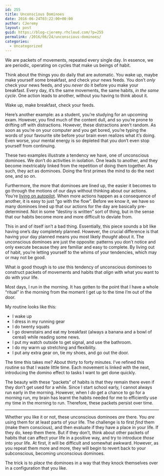 ```yaml
---
id: 255
title: Unconscious Dominoes
date: 2016-06-24T03:22:00+00:00
author: CJeremy
layout: post
guid: https://blog-cjeremy.rhcloud.com/?p=255
permalink: /2016/06/24/unconscious-dominoes/
categories:
  - Uncategorized
---
```

We are packets of movements, repeated every single day. In essence, we are periodic, operating on cycles that make us beings of habit.

Think about the things you do daily that are automatic. You wake up, maybe make yourself some breakfast, and check your news feeds. You don&#8217;t _only_ check your news feeds, and you _never_ do it before you make your breakfast. Every day, it&#8217;s the same movements, the same habits, _in the same cycle_. One action leads to another, without you having to think about it.

Wake up, make breakfast, check your feeds.

Here&#8217;s another example: as a student, you&#8217;re studying for an upcoming exam. However, you find much of the content dull, and so you&#8217;re prone to drifting off with distractions. However, these distractions aren&#8217;t random. As soon as you&#8217;re on your computer and you get bored, you&#8217;re typing the words of your favourite site before your brain even realizes what it&#8217;s doing. Even worse, your mental energy is so depleted that you don&#8217;t even stop yourself from continuing.

These two examples illustrate a tendency we have, one of unconscious dominoes. We don&#8217;t do activities in isolation. One leads to another, and they become inextricably linked from the repetition of doing them together. As such, they act as dominoes. Doing the first primes the mind to do the next one, and so on.

Furthermore, the more that dominoes are lined up, the easier it becomes to go through the motions of our days without thinking about our actions. You&#8217;re [living on autopilot](http://blog-cjeremy.rhcloud.com/2016/03/25/autopilot/). When more actions happen as a consequence of another, it is easy to just &#8220;go with the flow&#8221;. Before we know it, we have so many dominoes lined up that our actions for the day are basically pre-determined. Not in some &#8220;destiny is written&#8221; sort of thing, but in the sense that our habits become more and more difficult to deviate from.

This in and of itself isn&#8217;t a bad thing. Essentially, this piece sounds a bit like having one&#8217;s day completely planned. However, the crucial difference is that having your day planned means you most likely _thought_ about it. The unconscious dominoes are just the opposite: patterns you don&#8217;t notice and only execute because they are familiar and easy to complete. By living out of habit, you&#8217;re letting yourself to the whims of your tendencies, which may or may not be good.

What _is_ good though is to _use_ this tendency of unconscious dominoes to construct packets of movements and habits that _align_ with what you want to do with your life.

Most days, I run in the morning. It has gotten to the point that I have a whole &#8220;ritual&#8221; in the morning from the moment I get up to the time I&#8217;m out of the door.

My routine looks like this:

  * I wake up
  * I dress in my running gear
  * I do twenty squats
  * I go downstairs and eat my breakfast (always a banana and a bowl of cereal) while reading some news.
  * I put my watch outside to get signal, and use the bathroom.
  * I do my warm up stretching and flexibility.
  * I put any extra gear on, tie my shoes, and go out the door.

The time this takes me? About thirty to forty minutes. I&#8217;ve refined this routine so that I waste little time. Each movement is linked with the next, introducing the domino effect to tasks I want to get done quickly.

The beauty with these &#8220;packets&#8221; of habits is that they remain there even if they don&#8217;t get used for a while. Since I start school early, I cannot always run early in the morning. However, when I _do_ get a chance to go for a morning run, my brain has learnt the habits needed for me to efficiently use my time in the morning to run. Therefore, these packets persist over time.

* * *

Whether you like it or not, these unconscious dominoes _are_ there. You _are_ using them for at least parts of your life. The challenge is to first _find_ them (make them conscious), and then evaluate if they have a place in your life. If they do, keep them there. But if they don&#8217;t, think about other packets of habits that can affect your life in a positive way, and try to introduce _those_ into your life. At first, it will be difficult and somewhat awkward. However, as you repeat them more and more, they will begin to revert back to your subconscious, becoming unconscious dominoes.

The trick is to _place_ the dominoes in a way that they knock themselves over in a configuration that you like.